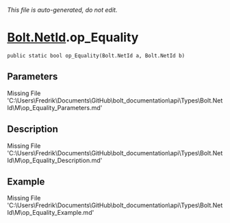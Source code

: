 *This file is auto-generated, do not edit.*

# [Bolt.NetId](Types/Bolt.NetId.md).op_Equality
`public static bool op_Equality(Bolt.NetId a, Bolt.NetId b)`
## Parameters
Missing File 'C:\Users\Fredrik\Documents\GitHub\bolt_documentation\api\Types\Bolt.NetId\M\op_Equality_Parameters.md'
## Description
Missing File 'C:\Users\Fredrik\Documents\GitHub\bolt_documentation\api\Types\Bolt.NetId\M\op_Equality_Description.md'
## Example
Missing File 'C:\Users\Fredrik\Documents\GitHub\bolt_documentation\api\Types\Bolt.NetId\M\op_Equality_Example.md'
